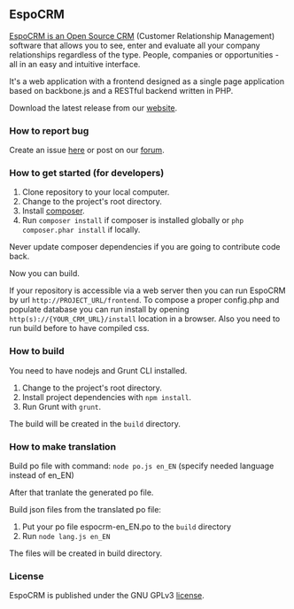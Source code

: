 ## EspoCRM

<a href='http://www.espocrm.com'>EspoCRM is an Open Source CRM</a> (Customer Relationship Management) software that allows you to see, enter and evaluate all your company relationships regardless of the type. People, companies or opportunities - all in an easy and intuitive interface.

It's a web application with a frontend designed as a single page application based on backbone.js and a RESTful backend written in PHP.

Download the latest release from our [website](http://www.espocrm.com).

### How to report bug

Create an issue [here](https://github.com/espocrm/espocrm/issues) or post on our [forum](http://forum.espocrm.com/bug-reports?routestring=forum/bug-reports).

### How to get started (for developers)

1. Clone repository to your local computer.
2. Change to the project's root directory.
3. Install [composer](https://getcomposer.org/doc/00-intro.md).
4. Run `composer install` if composer is installed globally or `php composer.phar install` if locally.

Never update composer dependencies if you are going to contribute code back.

Now you can build.

If your repository is accessible via a web server then you can run EspoCRM by url `http://PROJECT_URL/frontend`. To compose a proper config.php and populate database you can run install by opening `http(s)://{YOUR_CRM_URL}/install` location in a browser. Also you need to run build before to have compiled css.

### How to build

You need to have nodejs and Grunt CLI installed.

1. Change to the project's root directory.
2. Install project dependencies with `npm install`.
3. Run Grunt with `grunt`.

The build will be created in the `build` directory.

### How to make translation

Build po file with command:
`node po.js en_EN`
(specify needed language instead of en_EN)

After that tranlate the generated po file.

Build json files from the translated po file:

1. Put your po file espocrm-en_EN.po to the `build` directory
2. Run `node lang.js en_EN`

The files will be created in build directory.

### License

EspoCRM is published under the GNU GPLv3 [license](https://raw.githubusercontent.com/espocrm/espocrm/master/LICENSE.txt).

